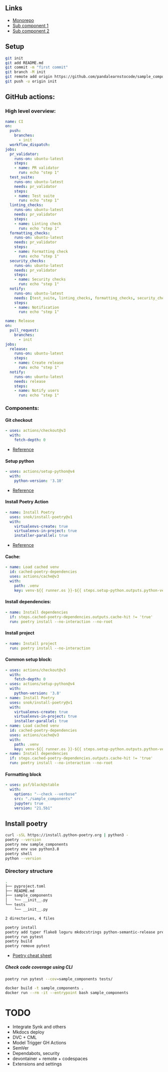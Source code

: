 ## __Links__

* [Monorepo](https://github.com/pandalearnstocode/sample_components)
* [Sub component 1](https://github.com/pandalearnstocode/sample_subcomponents_1)
* [Sub component 2](https://github.com/pandalearnstocode/sample_subcomponents_2)

## __Setup__
```bash
git init
git add README.md
git commit -m "first commit"
git branch -M init
git remote add origin https://github.com/pandalearnstocode/sample_components.git
git push -u origin init
```
## __GitHub actions:__

### __High level overview:__





```yml
name: CI
on:
  push:
    branches:
      - init
  workflow_dispatch:
jobs:
  pr_validator:
    runs-on: ubuntu-latest
    steps:
    - name: PR validator
      run: echo "step 1"
  test_suite:
    runs-on: ubuntu-latest
    needs: pr_validator
    steps:
    - name: Test suite
      run: echo "step 1"    
  linting_checks:
    runs-on: ubuntu-latest
    needs: pr_validator
    steps:
    - name: Linting check
      run: echo "step 1"
  formatting_checks:
    runs-on: ubuntu-latest
    needs: pr_validator
    steps:
    - name: Formatting check
      run: echo "step 1"
  security_checks:
    runs-on: ubuntu-latest
    needs: pr_validator
    steps:
    - name: Security checks
      run: echo "step 1"
  notify:
    runs-on: ubuntu-latest
    needs: [test_suite, linting_checks, formatting_checks, security_checks]
    steps:
    - name: Notification
      run: echo "step 1"
```


```yml
name: Release
on:
  pull_request:
    branches:
      - init
jobs:
  release:
    runs-on: ubuntu-latest
    steps:
    - name: Create release
      run: echo "step 1"
  notify:
    runs-on: ubuntu-latest
    needs: release
    steps:
    - name: Notify users
      run: echo "step 1"
```

### __Components:__

#### __Git checkout__

```yml
- uses: actions/checkout@v3
  with:
    fetch-depth: 0
```

* [Reference](https://github.com/actions/checkout)

#### __Setup python__

```yml
- uses: actions/setup-python@v4
  with:
    python-version: '3.10'
```

* [Reference](https://github.com/actions/setup-python)

#### __Install Poetry Action__

```yml
- name: Install Poetry
  uses: snok/install-poetry@v1
  with:
    virtualenvs-create: true
    virtualenvs-in-project: true
    installer-parallel: true
```

* [Reference](https://github.com/marketplace/actions/install-poetry-action)

#### __Cache:__

```yml
- name: Load cached venv
  id: cached-poetry-dependencies
  uses: actions/cache@v3
  with:
    path: .venv
    key: venv-${{ runner.os }}-${{ steps.setup-python.outputs.python-version }}-${{ hashFiles('**/poetry.lock') }}
```

#### __Install dependencies:__

```yml
- name: Install dependencies
  if: steps.cached-poetry-dependencies.outputs.cache-hit != 'true'
  run: poetry install --no-interaction --no-root
```

#### __Install project__

```yml
- name: Install project
  run: poetry install --no-interaction
```

#### __Common setup block:__

```yml
- uses: actions/checkout@v3
  with:
    fetch-depth: 0
- uses: actions/setup-python@v4
  with:
    python-version: '3.8'
- name: Install Poetry
  uses: snok/install-poetry@v1
  with:
    virtualenvs-create: true
    virtualenvs-in-project: true
    installer-parallel: true
- name: Load cached venv
  id: cached-poetry-dependencies
  uses: actions/cache@v3
  with:
    path: .venv
    key: venv-${{ runner.os }}-${{ steps.setup-python.outputs.python-version }}-${{ hashFiles('**/poetry.lock') }}
- name: Install dependencies
  if: steps.cached-poetry-dependencies.outputs.cache-hit != 'true'
  run: poetry install --no-interaction --no-root
```

#### __Formatting block__

```yml
- uses: psf/black@stable
  with:
    options: "--check --verbose"
    src: "./sample_components"
    jupyter: true
    version: "21.5b1"
```


## __Install poetry__

```bash
curl -sSL https://install.python-poetry.org | python3 -
poetry --version
poetry new sample_components
poetry env use python3.8
poetry shell
python --version
```

### __Directory structure__

```bash
.
├── pyproject.toml
├── README.md
├── sample_components
│   └── __init__.py
└── tests
    └── __init__.py

2 directories, 4 files
```

```bash
poetry install
poetry add typer flake8 loguru mkdocstrings python-semantic-release pre-commit pylint pyupgrade safety darglint mypy-extensions mkdocs-material mkdocstrings-python mike mypy isort black pytest coverage
poetry run pytest
poetry build
poetry remove pytest
```

* [Poetry cheat sheet](https://gist.github.com/CarlosDomingues/b88df15749af23a463148bd2c2b9b3fb)

##### __Check code coverage using CLI__

```bash
poetry run pytest --cov=sample_components tests/
```


```bash
docker build -t sample_components .
docker run --rm -it --entrypoint bash sample_components
```


# TODO

* Integrate Synk and others
* Mkdocs deploy
* DVC + CML
* Model Trigger GH Actions
* SemVer
* Dependabots, security
* devontainer + remote + codespaces
* Extensions and settings


